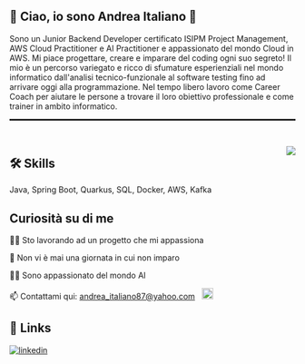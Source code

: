 ## 🚀 Ciao, io sono Andrea Italiano 👋
Sono un Junior Backend Developer certificato ISIPM Project Management, AWS Cloud Practitioner e AI Practitioner e appassionato del mondo Cloud in AWS. Mi piace progettare, creare e imparare del coding ogni suo segreto!
Il mio è un percorso variegato e ricco di sfumature esperienziali nel mondo informatico dall'analisi tecnico-funzionale al software testing fino ad arrivare oggi alla programmazione. 
Nel tempo libero lavoro come Career Coach per aiutare le persone a trovare il loro obiettivo professionale e come trainer in ambito informatico. 



<hr style="height: 0.25em"/>
<br>
<p><img src="https://i.postimg.cc/XJCFTV93/avatar-removebg-preview.png" align="right" style="max-width: 100%; display: inline-block;">
</p>


## 🛠 Skills
Java, Spring Boot, Quarkus, SQL, Docker, AWS, Kafka


## Curiosità su di me
👩‍💻 Sto lavorando ad un progetto che mi appassiona

🧠 Non vi è mai una giornata in cui non imparo

👯‍♀️ Sono appassionato del mondo AI 

📫 Contattami qui: andrea_italiano87@yahoo.com &nbsp; <a href="mailto:andrea_italiano87@yahoo.com"><img src="img.png" width="20"/></a>



## 🔗 Links
[![linkedin](https://img.shields.io/badge/linkedin-0A66C2?style=for-the-badge&logo=linkedin&logoColor=white)](https://www.linkedin.com/in/andrea-italiano/)
